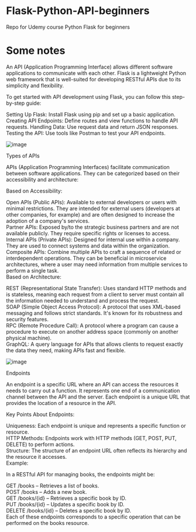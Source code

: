 # Flask-Python-API-beginners
Repo for Udemy course Python Flask for beginners

# Some notes
An API (Application Programming Interface) allows different software applications to communicate with each other. Flask is a lightweight Python web framework that is well-suited for developing RESTful APIs due to its simplicity and flexibility.

To get started with API development using Flask, you can follow this step-by-step guide:

Setting Up Flask: Install Flask using pip and set up a basic application.
Creating API Endpoints: Define routes and view functions to handle API requests.
Handling Data: Use request data and return JSON responses.
Testing the API: Use tools like Postman to test your API endpoints.

![image](https://github.com/user-attachments/assets/c291ecf5-6b51-4d20-9c22-d905484556c0)

Types of APIs

APIs (Application Programming Interfaces) facilitate communication between software applications. They can be categorized based on their accessibility and architecture:

Based on Accessibility:

Open APIs (Public APIs): Available to external developers or users with minimal restrictions. They are intended for external users (developers at other companies, for example) and are often designed to increase the adoption of a company's services.  
Partner APIs: Exposed by/to the strategic business partners and are not available publicly. They require specific rights or licenses to access.  
Internal APIs (Private APIs): Designed for internal use within a company. They are used to connect systems and data within the organization.  
Composite APIs: Combine multiple APIs to craft a sequence of related or interdependent operations. They can be beneficial in microservice architectures, where a user may need information from multiple services to perform a single task.  
Based on Architecture:  

REST (Representational State Transfer): Uses standard HTTP methods and is stateless, meaning each request from a client to server must contain all the information needed to understand and process the request.  
SOAP (Simple Object Access Protocol): A protocol that uses XML-based messaging and follows strict standards. It's known for its robustness and security features.  
RPC (Remote Procedure Call): A protocol where a program can cause a procedure to execute on another address space (commonly on another physical machine).  
GraphQL: A query language for APIs that allows clients to request exactly the data they need, making APIs fast and flexible.  

![image](https://github.com/user-attachments/assets/1b074435-78e0-4829-b9c9-7c1ef96be855)

Endpoints  

An endpoint is a specific URL where an API can access the resources it needs to carry out a function. It represents one end of a communication channel between the API and the server. Each endpoint is a unique URL that provides the location of a resource in the API.  

Key Points About Endpoints:  

Uniqueness: Each endpoint is unique and represents a specific function or resource.  
HTTP Methods: Endpoints work with HTTP methods (GET, POST, PUT, DELETE) to perform actions.  
Structure: The structure of an endpoint URL often reflects its hierarchy and the resource it accesses.  
Example:  

In a RESTful API for managing books, the endpoints might be:  

GET /books – Retrieves a list of books.  
POST /books – Adds a new book.  
GET /books/{id} – Retrieves a specific book by ID.  
PUT /books/{id} – Updates a specific book by ID.  
DELETE /books/{id} – Deletes a specific book by ID.  
Each of these endpoints corresponds to a specific operation that can be performed on the books resource.  
